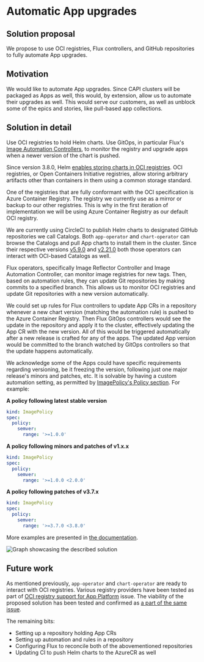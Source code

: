 # Automatic App upgrades

## Solution proposal

We propose to use OCI registries, Flux controllers, and GitHub repositories to fully automate App upgrades.

## Motivation

We would like to automate App upgrades. Since CAPI clusters will be packaged as Apps as well, this would, by extension, allow us to automate their upgrades as well. This would serve our customers, as well as unblock some of the epics and stories, like pull-based app collections.

## Solution in detail

Use OCI registries to hold Helm charts. Use GitOps, in particular Flux's [Image Automation Controllers](https://fluxcd.io/docs/components/image/), to monitor the registry and upgrade apps when a newer version of the chart is pushed.

Since version 3.8.0, Helm [enables storing charts in OCI registries](https://helm.sh/blog/storing-charts-in-oci/). OCI registries, or Open Containers Initiative registries, allow storing arbitrary artifacts other than containers in them using a common storage standard.

One of the registries that are fully conformant with the OCI specification is Azure Container Registry. The registry we currently use as a mirror or backup to our other registries. This is why in the first iteration of implementation we will be using Azure Container Registry as our default OCI registry.

We are currently using CircleCI to publish Helm charts to designated GitHub repositories we call Catalogs. Both `app-operator` and `chart-operator` can browse the Catalogs and pull App charts to install them in the cluster. Since their respective versions [v5.9.0](https://github.com/giantswarm/app-operator/blob/master/CHANGELOG.md#590---2022-04-07) and [v2.21.0](https://github.com/giantswarm/chart-operator/blob/master/CHANGELOG.md#2210---2022-04-07) both those operators can interact with OCI-based Catalogs as well.

Flux operators, specifically Image Reflector Controller and Image Automation Controller, can monitor image registries for new tags. Then, based on automation rules, they can update Git repositories by making commits to a specified branch. This allows us to monitor OCI registries and update Git repositories with a new version automatically.

We could set up rules for Flux controllers to update App CRs in a repository whenever a new chart version (matching the automation rule) is pushed to the Azure Container Registry. Then Flux GitOps controllers would see the update in the repository and apply it to the cluster, effectively updating the App CR with the new version. All of this would be triggered automatically after a new release is crafted for any of the apps. The updated App version would be committed to the branch watched by GitOps controllers so that the update happens automatically.

We acknowledge some of the Apps could have specific requirements regarding versioning, be it freezing the version, following just one major release's minors and patches, etc. It is solvable by having a custom automation setting, as permitted by [ImagePolicy's Policy section](https://fluxcd.io/docs/components/image/imagepolicies/#policy). For example:

**A policy following latest stable version**
```yaml
kind: ImagePolicy
spec:
  policy:
    semver:
      range: '>=1.0.0'
```

**A policy following minors and patches of v1.x.x**
```yaml
kind: ImagePolicy
spec:
  policy:
    semver:
      range: '>=1.0.0 <2.0.0'
```

**A policy following patches of v3.7.x**
```yaml
kind: ImagePolicy
spec:
  policy:
    semver:
      range: '>=3.7.0 <3.8.0'
```

More examples are presented in [the documentation](https://fluxcd.io/docs/components/image/imagepolicies/#examples).

![Graph showcasing the described solution](https://user-images.githubusercontent.com/4587658/163184967-d8fa5e6b-18ac-42e5-bf6c-7fd8e7df3ab6.png)

## Future work

As mentioned previously, `app-operator` and `chart-operator` are ready to interact with OCI registries. Various registry providers have been tested as part of [OCI registry support for App Platform](https://github.com/giantswarm/roadmap/issues/391) issue. The viability of the proposed solution has been tested and confirmed as [a part of the same issue](https://github.com/giantswarm/roadmap/issues/391#issuecomment-1096522248).

The remaining bits:
- Setting up a repository holding App CRs
- Setting up automation and rules in a repository
- Configuring Flux to reconcile both of the abovementioned repositories
- Updating CI to push Helm charts to the AzureCR as well
